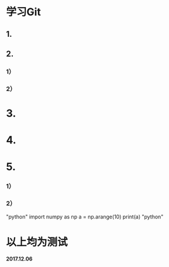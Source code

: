 # 学习Git

## 1. 

## 2.
### 1）
### 2）

# 3.

# 4.

# 5.
### 1）
### 2）


"python"
import numpy as np
a = np.arange(10)
print(a)
"python"

# 以上均为测试
#### 2017.12.06
